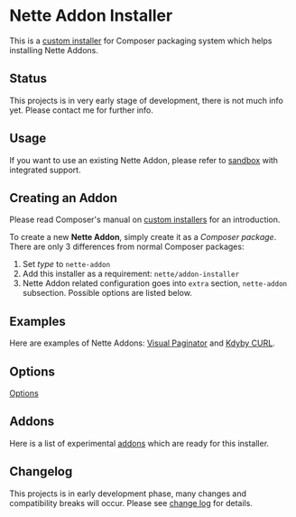 # Nette Addon Installer

This is a [custom installer](http://getcomposer.org/doc/articles/custom-installers.md) for Composer packaging system which
helps installing Nette Addons.



## Status
This projects is in very early stage of development, there is not much info yet.
Please contact me for further info.



## Usage
If you want to use an existing Nette Addon, please refer to [sandbox](https://github.com/juzna/nette-addons-sandbox) with integrated support.



## Creating an Addon
Please read Composer's manual on [custom installers](http://getcomposer.org/doc/articles/custom-installers.md) for an introduction.

To create a new **Nette Addon**, simply create it as a *Composer package*. There are only 3 differences from normal Composer packages:

1. Set *type* to `nette-addon`
2. Add this installer as a requirement: `nette/addon-installer`
3. Nette Addon related configuration goes into `extra` section, `nette-addon` subsection. Possible options are listed below.



## Examples
Here are examples of Nette Addons: [Visual Paginator](https://github.com/juzna/nette-visual-paginator/blob/master/composer.json)
and [Kdyby CURL](https://github.com/juzna/nette-visual-paginator/blob/master/composer.json).



## Options
[Options](https://github.com/juzna/nette-addon-installer/blob/master/options.md)



## Addons
Here is a list of experimental [addons](https://github.com/juzna/nette-addon-installer/blob/master/addons.md) which are ready for this installer.



## Changelog
This projects is in early development phase, many changes and compatibility breaks will occur.
Please see [change log](https://github.com/juzna/nette-addon-installer/blob/master/changelog.md) for details.
